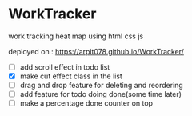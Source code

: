 ﻿# WorkTracker
work tracking heat map using html css js


deployed on : https://arpit078.github.io/WorkTracker/


- [ ] add scroll effect in todo list
- [x] make cut effect class in the list
- [ ] drag and drop feature for deleting and reordering
- [ ] add feature for todo doing done(some time later)
- [ ] make a percentage done counter on top